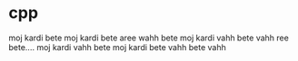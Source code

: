 # cpp

moj kardi bete moj kardi bete 
aree wahh bete moj kardi vahh bete vahh
ree bete....
moj kardi vahh bete moj kardi bete vahh bete vahh 
